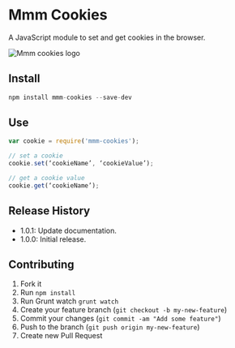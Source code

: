 Mmm Cookies
=============
A JavaScript module to set and get cookies in the browser.

![Mmm cookies logo](https://raw.github.com/ryanburgess/mmm-cookies/master/mmm-cookies.png)

## Install

```js
npm install mmm-cookies --save-dev
```

## Use

```js
var cookie = require('mmm-cookies');

// set a cookie
cookie.set(‘cookieName’, ‘cookieValue’);

// get a cookie value
cookie.get(‘cookieName’);
```
 
## Release History
* 1.0.1: Update documentation.
* 1.0.0: Initial release.
 
## Contributing
1. Fork it
2. Run `npm install`
3. Run Grunt watch `grunt watch`
4. Create your feature branch (`git checkout -b my-new-feature`)
5. Commit your changes (`git commit -am "Add some feature"`)
6. Push to the branch (`git push origin my-new-feature`)
7. Create new Pull Request